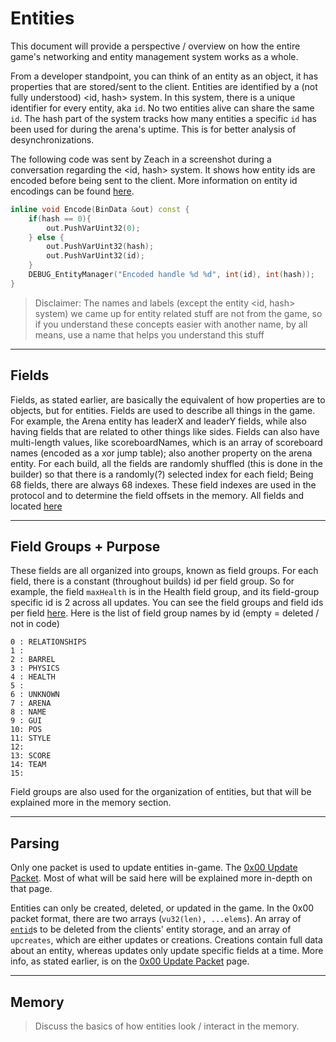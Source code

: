 # Entities

This document will provide a perspective / overview on how the entire game's networking and entity management system works as a whole.

From a developer standpoint, you can think of an entity as an object, it has properties that are stored/sent to the client. Entities are identified by a (not fully understood) <id, hash> system. In this system, there is a unique identifier for every entity, aka `id`. No two entities alive can share the same `id`. The hash part of the system tracks how many entities a specific `id` has been used for during the arena's uptime. This is for better analysis of desynchronizations.

The following code was sent by Zeach in a screenshot during a conversation regarding the <id, hash> system. It shows how entity ids are encoded before being sent to the client. More information on entity id encodings can be found [here](/protocol/data.md#entid---vu-hash-vu-id).

```c++
inline void Encode(BinData &out) const {
    if(hash == 0){
        out.PushVarUint32(0);
    } else {
        out.PushVarUint32(hash);
        out.PushVarUint32(id);
    }
    DEBUG_EntityManager("Encoded handle %d %d", int(id), int(hash));
}
```

> Disclaimer: The names and labels (except the entity <id, hash> system) we came up for entity related stuff are not from the game, so if you understand these concepts easier with another name, by all means, use a name that helps you understand this stuff

---

## Fields

Fields, as stated earlier, are basically the equivalent of how properties are to objects, but for entities. Fields are used to describe all things in the game. For example, the Arena entity has leaderX and leaderY fields, while also having fields that are related to other things like sides. Fields can also have multi-length values, like scoreboardNames, which is an array of scoreboard names (encoded as a xor jump table); also another property on the arena entity. For each build, all the fields are randomly shuffled (this is done in the builder) so that there is a randomly(?) selected index for each field; Being 68 fields, there are always 68 indexes. These field indexes are used in the protocol and to determine the field offsets in the memory. All fields and located [here](about:blank)

---

## Field Groups + Purpose

These fields are all organized into groups, known as field groups. For each field, there is a constant (throughout builds) id per field group. So for example, the field `maxHealth` is in the Health field group, and its field-group specific id is 2 across all updates. You can see the field groups and field ids per field [here](about:blank). Here is the list of field group names by id (empty = deleted / not in code)
```
0 : RELATIONSHIPS
1 : 
2 : BARREL
3 : PHYSICS
4 : HEALTH
5 :
6 : UNKNOWN
7 : ARENA
8 : NAME
9 : GUI
10: POS
11: STYLE
12:
13: SCORE
14: TEAM
15:
```

Field groups are also used for the organization of entities, but that will be explained more in the memory section.

---

## Parsing

Only one packet is used to update entities in-game. The [0x00 Update Packet](https://github.com/ABCxFF/diepindepth/blob/main/protocol/update.md#0x00-update-packet). Most of what will be said here will be explained more in-depth on that page. 

Entities can only be created, deleted, or updated in the game. In the 0x00 packet format, there are two arrays (`vu32(len), ...elems`). An array of [`entid`](https://github.com/ABCxFF/diepindepth/blob/main/protocol/data.md#entid---vu-hash-vu-id)s to be deleted from the clients' entity storage, and an array of `upcreates`, which are either updates or creations. Creations contain full data about an entity, whereas updates only update specific fields at a time. More info, as stated earlier, is on the [0x00 Update Packet](https://github.com/ABCxFF/diepindepth/blob/main/protocol/update.md#0x00-update-packet) page.

---

## Memory

> Discuss the basics of how entities look / interact in the memory.


